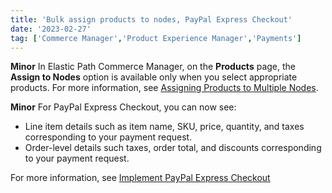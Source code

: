 ```yaml
---
title: 'Bulk assign products to nodes, PayPal Express Checkout'
date: '2023-02-27'
tag: ['Commerce Manager','Product Experience Manager','Payments']
---
```

**Minor**
In Elastic Path Commerce Manager, on the **Products** page, the **Assign to Nodes** option is available only when you select appropriate products. For more information, see [Assigning Products to Multiple Nodes](/docs/pxm/hierarchies/hierarchy#assigning-products-to-multiple-nodes).

**Minor**
For PayPal Express Checkout, you can now see:

  - Line item details such as item name, SKU, price, quantity, and taxes corresponding to your payment request.
  - Order-level details such taxes, order total, and discounts corresponding to your payment request.

  For more information, see [Implement PayPal Express Checkout](/docs/commerce-cloud/payments/payments-developer/implement-paypal-express-checkout)
